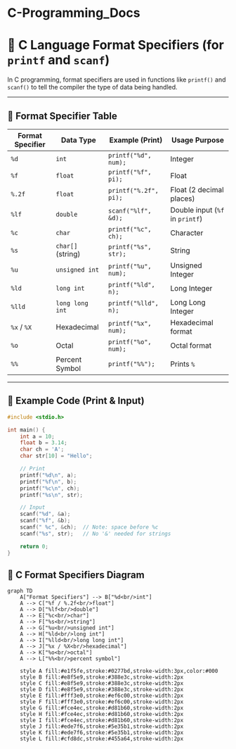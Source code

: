 # C-Programming_Docs
# 📘 C Language Format Specifiers (for `printf` and `scanf`)

In C programming, format specifiers are used in functions like `printf()` and `scanf()` to tell the compiler the type of data being handled.

---

## 🧾 Format Specifier Table

| Format Specifier | Data Type           | Example (Print)         | Usage Purpose             |
|------------------|---------------------|--------------------------|---------------------------|
| `%d`             | `int`               | `printf("%d", num);`     | Integer                   |
| `%f`             | `float`             | `printf("%f", pi);`      | Float                     |
| `%.2f`           | `float`             | `printf("%.2f", pi);`    | Float (2 decimal places)  |
| `%lf`            | `double`            | `scanf("%lf", &d);`      | Double input (`%f` in `printf`) |
| `%c`             | `char`              | `printf("%c", ch);`      | Character                 |
| `%s`             | `char[]` (string)   | `printf("%s", str);`     | String                    |
| `%u`             | `unsigned int`      | `printf("%u", num);`     | Unsigned Integer          |
| `%ld`            | `long int`          | `printf("%ld", n);`      | Long Integer              |
| `%lld`           | `long long int`     | `printf("%lld", n);`     | Long Long Integer         |
| `%x` / `%X`      | Hexadecimal         | `printf("%x", num);`     | Hexadecimal format        |
| `%o`             | Octal               | `printf("%o", num);`     | Octal format              |
| `%%`             | Percent Symbol      | `printf("%%");`          | Prints `%`                |

---

## 🔁 Example Code (Print & Input)

```c
#include <stdio.h>

int main() {
    int a = 10;
    float b = 3.14;
    char ch = 'A';
    char str[10] = "Hello";

    // Print
    printf("%d\n", a);
    printf("%f\n", b);
    printf("%c\n", ch);
    printf("%s\n", str);

    // Input
    scanf("%d", &a);
    scanf("%f", &b);
    scanf(" %c", &ch);  // Note: space before %c
    scanf("%s", str);   // No '&' needed for strings

    return 0;
}
```
## 🧾 C Format Specifiers Diagram

```mermaid
graph TD
    A["Format Specifiers"] --> B["%d<br/>int"]
    A --> C["%f / %.2f<br/>float"]
    A --> D["%lf<br/>double"]
    A --> E["%c<br/>char"]
    A --> F["%s<br/>string"]
    A --> G["%u<br/>unsigned int"]
    A --> H["%ld<br/>long int"]
    A --> I["%lld<br/>long long int"]
    A --> J["%x / %X<br/>hexadecimal"]
    A --> K["%o<br/>octal"]
    A --> L["%%<br/>percent symbol"]

    style A fill:#e1f5fe,stroke:#0277bd,stroke-width:3px,color:#000
    style B fill:#e8f5e9,stroke:#388e3c,stroke-width:2px
    style C fill:#e8f5e9,stroke:#388e3c,stroke-width:2px
    style D fill:#e8f5e9,stroke:#388e3c,stroke-width:2px
    style E fill:#fff3e0,stroke:#ef6c00,stroke-width:2px
    style F fill:#fff3e0,stroke:#ef6c00,stroke-width:2px
    style G fill:#fce4ec,stroke:#d81b60,stroke-width:2px
    style H fill:#fce4ec,stroke:#d81b60,stroke-width:2px
    style I fill:#fce4ec,stroke:#d81b60,stroke-width:2px
    style J fill:#ede7f6,stroke:#5e35b1,stroke-width:2px
    style K fill:#ede7f6,stroke:#5e35b1,stroke-width:2px
    style L fill:#cfd8dc,stroke:#455a64,stroke-width:2px
```
